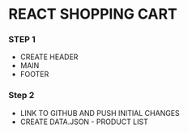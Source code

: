 # REACT SHOPPING CART

### STEP 1
* CREATE HEADER
* MAIN
* FOOTER

### Step 2
* LINK TO GITHUB AND PUSH INITIAL CHANGES
* CREATE DATA.JSON - PRODUCT LIST 




